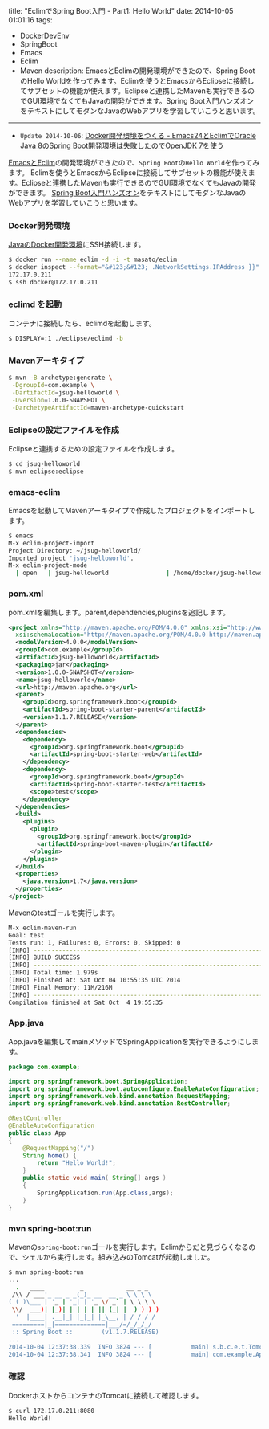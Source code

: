 title: "EclimでSpring Boot入門 - Part1: Hello World"
date: 2014-10-05 01:01:16
tags:
 - DockerDevEnv
 - SpringBoot
 - Emacs
 - Eclim
 - Maven
description: EmacsとEclimの開発環境ができたので、Spring BootのHello Worldを作ってみます。Eclimを使うとEmacsからEclipseに接続してサブセットの機能が使えます。Eclipseと連携したMavenも実行できるのでGUI環境でなくてもJavaの開発ができます。Spring Boot入門ハンズオンをテキストにしてモダンなJavaのWebアプリを学習していこうと思います。
---

* `Update 2014-10-06`: [Docker開発環境をつくる - Emacs24とEclimでOracle Java 8のSpring Boot開発環境は失敗したのでOpenJDK 7を使う](/2014/10/06/docker-devenv-emacs24-eclim-java8-failed-spring-boot/)

[EmacsとEclim](/2014/10/04/docker-devenv-emacs24-eclim-java/)の開発環境ができたので、`Spring Boot`の`Hello World`を作ってみます。
Eclimを使うとEmacsからEclipseに接続してサブセットの機能が使えます。Eclipseと連携したMavenも実行できるのでGUI環境でなくてもJavaの開発ができます。
[Spring Boot入門ハンズオン](http://www.slideshare.net/makingx/grails-30-spring-boot)をテキストにしてモダンなJavaのWebアプリを学習していこうと思います。

<!-- more -->

### Docker開発環境

[JavaのDocker開発環境](/2014/10/04/docker-devenv-emacs24-eclim-java/)にSSH接続します。

``` bash
$ docker run --name eclim -d -i -t masato/eclim
$ docker inspect --format="&#123;&#123; .NetworkSettings.IPAddress }}" eclim
172.17.0.211
$ ssh docker@172.17.0.211
```

### eclimd を起動

コンテナに接続したら、eclimdを起動します。

``` bash
$ DISPLAY=:1 ./eclipse/eclimd -b
```

### Mavenアーキタイプ

``` bash
$ mvn -B archetype:generate \
 -DgroupId=com.example \
 -DartifactId=jsug-helloworld \
 -Dversion=1.0.0-SNAPSHOT \
 -DarchetypeArtifactId=maven-archetype-quickstart
```

### Eclipseの設定ファイルを作成

Eclipseと連携するための設定ファイルを作成します。

``` bash
$ cd jsug-helloworld
$ mvn eclipse:eclipse
```

### emacs-eclim

Emacsを起動してMavenアーキタイプで作成したプロジェクトをインポートします。

``` bash
$ emacs
M-x eclim-project-import
Project Directory: ~/jsug-helloworld/
Imported project 'jsug-helloworld'.
M-x eclim-project-mode
  | open   | jsug-helloworld                | /home/docker/jsug-helloworld
```

### pom.xml

pom.xmlを編集します。parent,dependencies,pluginsを追記します。

``` xml ~/jsug-helloworld/pom.xml
<project xmlns="http://maven.apache.org/POM/4.0.0" xmlns:xsi="http://www.w3.org/2001/XMLSchema-instance"
  xsi:schemaLocation="http://maven.apache.org/POM/4.0.0 http://maven.apache.org/maven-v4_0_0.xsd">
  <modelVersion>4.0.0</modelVersion>
  <groupId>com.example</groupId>
  <artifactId>jsug-helloworld</artifactId>
  <packaging>jar</packaging>
  <version>1.0.0-SNAPSHOT</version>
  <name>jsug-helloworld</name>
  <url>http://maven.apache.org</url>
  <parent>
    <groupId>org.springframework.boot</groupId>
    <artifactId>spring-boot-starter-parent</artifactId>
    <version>1.1.7.RELEASE</version>
  </parent>
  <dependencies>
    <dependency>
      <groupId>org.springframework.boot</groupId>
      <artifactId>spring-boot-starter-web</artifactId>
    </dependency>
    <dependency>
      <groupId>org.springframework.boot</groupId>
      <artifactId>spring-boot-starter-test</artifactId>
      <scope>test</scope>
    </dependency>
  </dependencies>
  <build>
    <plugins>
      <plugin>
        <groupId>org.springframework.boot</groupId>
        <artifactId>spring-boot-maven-plugin</artifactId>
      </plugin>
    </plugins>
  </build>
  <properties>
    <java.version>1.7</java.version>
  </properties>
</project>
```

Mavenのtestゴールを実行します。

``` bash
M-x eclim-maven-run
Goal: test
Tests run: 1, Failures: 0, Errors: 0, Skipped: 0
[INFO] ------------------------------------------------------------------------
[INFO] BUILD SUCCESS
[INFO] ------------------------------------------------------------------------
[INFO] Total time: 1.979s
[INFO] Finished at: Sat Oct 04 10:55:35 UTC 2014
[INFO] Final Memory: 11M/216M
[INFO] ------------------------------------------------------------------------
Compilation finished at Sat Oct  4 19:55:35
```

### App.java

App.javaを編集してmainメソッドでSpringApplicationを実行できるようにします。

``` java ~/jsug-helloworld/src/main/java/com/example/App.java
package com.example;

import org.springframework.boot.SpringApplication;
import org.springframework.boot.autoconfigure.EnableAutoConfiguration;
import org.springframework.web.bind.annotation.RequestMapping;
import org.springframework.web.bind.annotation.RestController;

@RestController
@EnableAutoConfiguration
public class App
{
    @RequestMapping("/")
    String home() {
        return "Hello World!";
    }
    public static void main( String[] args )
    {
        SpringApplication.run(App.class,args);
    }
}
```

### mvn spring-boot:run

Mavenの`spring-boot:run`ゴールを実行します。Eclimからだと見づらくなるので、シェルから実行します。組み込みのTomcatが起動しました。

``` bash
$ mvn spring-boot:run
...
  .   ____          _            __ _ _
 /\\ / ___'_ __ _ _(_)_ __  __ _ \ \ \ \
( ( )\___ | '_ | '_| | '_ \/ _` | \ \ \ \
 \\/  ___)| |_)| | | | | || (_| |  ) ) ) )
  '  |____| .__|_| |_|_| |_\__, | / / / /
 =========|_|==============|___/=/_/_/_/
 :: Spring Boot ::        (v1.1.7.RELEASE)
...
2014-10-04 12:37:38.339  INFO 3824 --- [           main] s.b.c.e.t.TomcatEmbeddedServletContainer : Tomcat started on port(s): 8080/http
2014-10-04 12:37:38.341  INFO 3824 --- [           main] com.example.App                          : Started App in 3.215 seconds (JVM running for 3.543)
```

### 確認

DockerホストからコンテナのTomcatに接続して確認します。

``` bash
$ curl 172.17.0.211:8080
Hello World!
```
